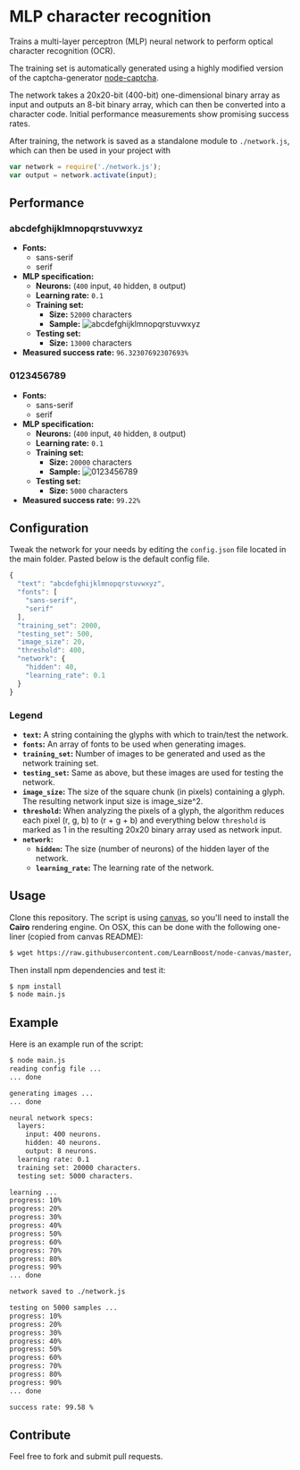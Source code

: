 # MLP character recognition

Trains a multi-layer perceptron (MLP) neural network to perform optical character recognition (OCR).

The training set is automatically generated using a highly modified version of the captcha-generator [node-captcha](http://npmjs.com/package/node-captcha).

The network takes a 20x20-bit (400-bit) one-dimensional binary array as input and outputs an 8-bit binary array, which can then be converted into a character code. Initial performance measurements show promising success rates.

After training, the network is saved as a standalone module to ```./network.js```, which can then be used in your project with

```javascript
var network = require('./network.js');
var output = network.activate(input);
```

## Performance

### abcdefghijklmnopqrstuvwxyz

* **Fonts:**
  * sans-serif
  * serif
* **MLP specification:**
  * **Neurons:** (```400``` input, ```40``` hidden, ```8``` output)
  * **Learning rate:** ```0.1```
  * **Training set:**
    * **Size:** ```52000``` characters
    * **Sample:** ![abcdefghijklmnopqrstuvwxyz](https://raw.github.com/mateogianolio/mlp-character-recognition/master/examples/abcdefghijklmnopqrstuvwxyz.png)
  * **Testing set:**
    * **Size:** ```13000``` characters
* **Measured success rate:** ```96.32307692307693%```
    
### 0123456789

* **Fonts:**
  * sans-serif
  * serif
* **MLP specification:**
  * **Neurons:** (```400``` input, ```40``` hidden, ```8``` output)
  * **Learning rate:** ```0.1```
  * **Training set:**
    * **Size:** ```20000``` characters
    * **Sample:** ![0123456789](https://raw.github.com/mateogianolio/mlp-character-recognition/master/examples/0123456789.png)
  * **Testing set:**
    * **Size:** ```5000``` characters
* **Measured success rate:** ```99.22%```

## Configuration

Tweak the network for your needs by editing the ```config.json``` file located in the main folder. Pasted below is the default config file.

```javascript
{
  "text": "abcdefghijklmnopqrstuvwxyz",
  "fonts": [
    "sans-serif",
    "serif"
  ],
  "training_set": 2000,
  "testing_set": 500,
  "image_size": 20,
  "threshold": 400,
  "network": {
    "hidden": 40,
    "learning_rate": 0.1
  }
}
```

### Legend

* **```text```:** A string containing the glyphs with which to train/test the network.
* **```fonts```:** An array of fonts to be used when generating images.
* **```training_set```:** Number of images to be generated and used as the network training set.
* **```testing_set```:** Same as above, but these images are used for testing the network.
* **```image_size```:** The size of the square chunk (in pixels) containing a glyph. The resulting network input size is image_size^2.
* **```threshold```:** When analyzing the pixels of a glyph, the algorithm reduces each pixel (r, g, b) to (r + g + b) and everything below ```threshold``` is marked as 1 in the resulting 20x20 binary array used as network input.
* **```network```:**
  * **```hidden```:** The size (number of neurons) of the hidden layer of the network.
  * **```learning_rate```:** The learning rate of the network.

## Usage

Clone this repository. The script is using [canvas](https://www.npmjs.com/package/canvas), so you'll need to install the **Cairo** rendering engine. On OSX, this can be done with the following one-liner (copied from canvas README):

```bash
$ wget https://raw.githubusercontent.com/LearnBoost/node-canvas/master/install -O - | sh
```

Then install npm dependencies and test it:

```bash
$ npm install
$ node main.js
```

## Example

Here is an example run of the script:

```bash
$ node main.js
reading config file ...
... done

generating images ...
... done

neural network specs:
  layers:
    input: 400 neurons.
    hidden: 40 neurons.
    output: 8 neurons.
  learning rate: 0.1
  training set: 20000 characters.
  testing set: 5000 characters.

learning ...
progress: 10%
progress: 20%
progress: 30%
progress: 40%
progress: 50%
progress: 60%
progress: 70%
progress: 80%
progress: 90%
... done

network saved to ./network.js

testing on 5000 samples ...
progress: 10%
progress: 20%
progress: 30%
progress: 40%
progress: 50%
progress: 60%
progress: 70%
progress: 80%
progress: 90%
... done

success rate: 99.58 %
```

## Contribute

Feel free to fork and submit pull requests.